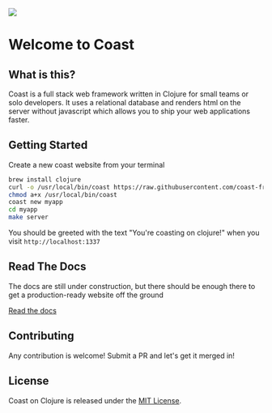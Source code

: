 ![](logo/horizontal.png)

# Welcome to Coast

## What is this?

Coast is a full stack web framework written in Clojure for small teams or solo developers. It uses a relational database and renders html on the server without javascript which allows you to ship your web applications faster.

## Getting Started

Create a new coast website from your terminal

```bash
brew install clojure
curl -o /usr/local/bin/coast https://raw.githubusercontent.com/coast-framework/coast/master/coast
chmod a+x /usr/local/bin/coast
coast new myapp
cd myapp
make server
```

You should be greeted with the text "You're coasting on clojure!"
when you visit `http://localhost:1337`

## Read The Docs

The docs are still under construction, but there should be enough there
to get a production-ready website off the ground

[Read the docs](docs/README.md)

## Contributing

Any contribution is welcome! Submit a PR and let's get it merged in!

## License

Coast on Clojure is released under the [MIT License](https://opensource.org/licenses/MIT).
